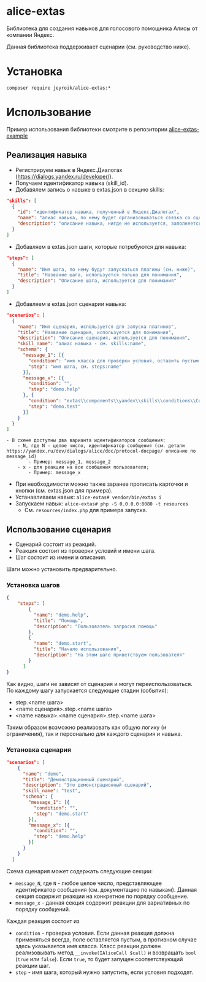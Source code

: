 # alice-extas

Библиотека для создания навыков для голосового помощника Алисы от компании Яндекс.

Данная библиотека поддерживает сценарии (см. руководство ниже).

# Установка

`composer require jeyroik/alice-extas:*`

# Использование

Пример использования библиотеки смотрите в репозитории [alice-extas-example](https://github.com/jeyroik/alice-extas-example "Перейти к alice-extas-example")

## Реализация навыка

- Регистрируем навык в Яндекс.Диалогах (https://dialogs.yandex.ru/developer/).
- Получаем идентификатор навыка (skill_id).
- Добавялем запись о навыке в extas.json в секцию skills:
```json
"skills": [
  {
    "id": "идентификатор навыка, полученный в Яндекс.Диалогах",
    "name": "алиас навыка, по нему будет организовываться связка со сценариями",
    "description": "описание навыка, нигде не используется, заполняется только для понимания"
  }
]
```
- Добавляем в extas.json шаги, которые потребуются для навыка:
```json
"steps": [
  {
    "name": "Имя шага, по нему будут запускаться плагины (см. ниже)",
    "title": "Название шага, используется только для понимания",
    "description": "Описание шага, используется для понимания"
  }
]
```
- Добавляем в extas.json сценарии навыка:
```json
"scenarios": [
  {
    "name": "Имя сценария, используется для запуска плагинов",
    "title": "Название сценария, используется для понимания",
    "description": "Описание сценария, используется для понимания",
    "skill_name": "алиас навыка - см. skills:name",
    "schema": {
      "message_1": [{
        "condition": "имя класса для проверки условия, оставить пустым для обязателнього запуска данной реакции",
        "step": "имя шага, см. steps:name"
      }],
      "message_x": [{
        "condition": "",
        "step": "demo.help"
      }, {
        "condition": "extas\\components\\yandex\\skills\\conditions\\ConditionTest",
        "step": "demo.test"
      }]
    }
  }
]
```
    - В схеме доступны два варианта идентификаторов сообщения: 
        - N, где N - целое число, идентификатор сообщения (см. детали https://yandex.ru/dev/dialogs/alice/doc/protocol-docpage/ описание по message_id)
            - Пример: message_1, message_2
        - x - для реакции на все сообщения пользователя;
            - Пример: message_x
-  При необходимости можно также заранее прописать карточки и кнопки (см. extas.json для примера).
- Устанавливаем навык: `alice-extas# vendor/bin/extas i`
- Запускаем навык: `alice-extas# php -S 0.0.0.0:8080 -t resources `
    - См. `resources/index.php` для примера запуска. 

## Использование сценария

- Сценарий состоит из реакций.
- Реакция состоит из проверки условий и имени шага.
- Шаг состоит из имени и описания.

Шаги можно установить предварительно.

### Установка шагов

```json
{
    "steps": [
        {
          "name": "demo.help",
          "title": "Помощь",
          "description": "Пользователь запросил помощь"
        },
        {
          "name": "demo.start",
          "title": "Начало использования",
          "description": "На этом шаге приветствуем пользователя"
        }
      ]
}
```

Как видно, шаги не зависят от сценария и могут переиспользоваться.
По каждому шагу запускается следующие стадии (события):
- step.<name шага>
- <name сценария>.step.<name шага>
- <name навыка>.<name сценария>.step.<name шага>

Таким образом возможно реализовать как общую логику (и ограничения), так и персонально для каждого сценария и навыка.

### Установка сценария

```json
"scenarios": [
    {
      "name": "demo",
      "title": "Демонстрационный сценарий",
      "description": "Это демонстрационный сценарий",
      "skill_name": "test",
      "schema": {
        "message_1": [{
          "condition": "",
          "step": "demo.start"
        }],
        "message_x": [{
          "condition": "",
          "step": "demo.help"
        }]
      }
    }
  ]
```

Схема сценария может содержать следующие секции:

- `message_N`, где `N` - любое целое число, представляющее идентификатор сообщения (см. документацию по навыкам). Данная секция содержит реакции на конкретное по порядку сообщение.
- `message_x` - данная секция содержит реакции для вариативных по порядку сообщений.

Каждая реакция состоит из
- `condition` - проверка условия. Если данная реакция должна применяться всегда, поле оставляется пустым, в противном случае здесь указывается имя класса. Класс реакции должен реализовывать метод `__invoke(IAliceCall $call)` и возвращать `bool` (`true` или `false`). Если `true`, то будет запущен соответствующий реакции шаг.
- `step` - имя шага, который нужно запустить, если условия подходят.
